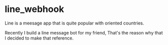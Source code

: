 # line_webhook
Line is a meesage app that is quite popular with oriented countries.

Recently I build a line message bot for my friend, That's the reason why that I decided to make that reference.

